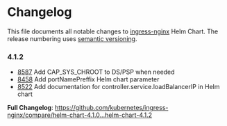 # Changelog

This file documents all notable changes to [ingress-nginx](https://github.com/kubernetes/ingress-nginx) Helm Chart. The release numbering uses [semantic versioning](http://semver.org).

### 4.1.2

* [8587](https://github.com/kubernetes/ingress-nginx/pull/8587) Add CAP_SYS_CHROOT to DS/PSP when needed
* [8458](https://github.com/kubernetes/ingress-nginx/pull/8458) Add portNamePreffix Helm chart parameter
* [8522](https://github.com/kubernetes/ingress-nginx/pull/8522) Add documentation for controller.service.loadBalancerIP in Helm chart

**Full Changelog**: https://github.com/kubernetes/ingress-nginx/compare/helm-chart-4.1.0...helm-chart-4.1.2
